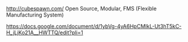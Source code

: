 http://cubespawn.com/   Open Source, Modular, FMS (Flexible Manufacturing System)

https://docs.google.com/document/d/1ybVg-4yA6HpCMIkL-Ut3hT5kC-H_jLjKo21A__HWTTQ/edit?pli=1
